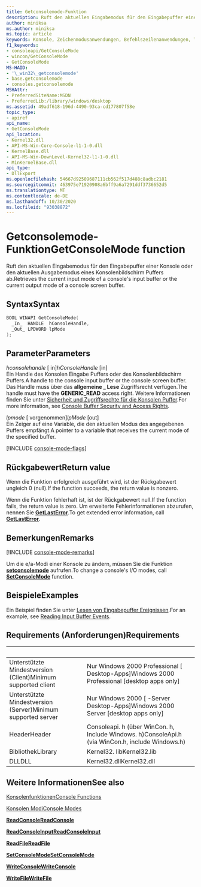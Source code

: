 ```yaml
---
title: Getconsolemode-Funktion
description: Ruft den aktuellen Eingabemodus für den Eingabepuffer einer Konsole oder den aktuellen Ausgabemodus eines Konsolenbildschirm Puffers ab.
author: miniksa
ms.author: miniksa
ms.topic: article
keywords: Konsole, Zeichenmodusanwendungen, Befehlszeilenanwendungen, Terminalanwendungen, Konsolen-API
f1_keywords:
- consoleapi/GetConsoleMode
- wincon/GetConsoleMode
- GetConsoleMode
MS-HAID:
- '\_win32\_getconsolemode'
- base.getconsolemode
- consoles.getconsolemode
MSHAttr:
- PreferredSiteName:MSDN
- PreferredLib:/library/windows/desktop
ms.assetid: 49adf618-196d-4490-93ca-cd177807f58e
topic_type:
- apiref
api_name:
- GetConsoleMode
api_location:
- Kernel32.dll
- API-MS-Win-Core-Console-l1-1-0.dll
- KernelBase.dll
- API-MS-Win-DownLevel-Kernel32-l1-1-0.dll
- MinKernelBase.dll
api_type:
- DllExport
ms.openlocfilehash: 54667d92509687111cb562f517d488c8adbc2181
ms.sourcegitcommit: 463975e71920908a6bff9a6a7291ddf3736652d5
ms.translationtype: MT
ms.contentlocale: de-DE
ms.lasthandoff: 10/30/2020
ms.locfileid: "93038872"
---
```

# <a name="getconsolemode-function"></a><span data-ttu-id="81426-104">Getconsolemode-Funktion</span><span class="sxs-lookup"><span data-stu-id="81426-104">GetConsoleMode function</span></span>

<span data-ttu-id="81426-105">Ruft den aktuellen Eingabemodus für den Eingabepuffer einer Konsole oder den aktuellen Ausgabemodus eines Konsolenbildschirm Puffers ab.</span><span class="sxs-lookup"><span data-stu-id="81426-105">Retrieves the current input mode of a console's input buffer or the current output mode of a console screen buffer.</span></span>

## <a name="syntax"></a><span data-ttu-id="81426-106">Syntax</span><span class="sxs-lookup"><span data-stu-id="81426-106">Syntax</span></span>

```C
BOOL WINAPI GetConsoleMode(
  _In_  HANDLE  hConsoleHandle,
  _Out_ LPDWORD lpMode
);
```

## <a name="parameters"></a><span data-ttu-id="81426-107">Parameter</span><span class="sxs-lookup"><span data-stu-id="81426-107">Parameters</span></span>

<span data-ttu-id="81426-108">*hconsolehandle* \[ in\]</span><span class="sxs-lookup"><span data-stu-id="81426-108">*hConsoleHandle* \[in\]</span></span>  
<span data-ttu-id="81426-109">Ein Handle des Konsolen Eingabe Puffers oder des Konsolenbildschirm Puffers.</span><span class="sxs-lookup"><span data-stu-id="81426-109">A handle to the console input buffer or the console screen buffer.</span></span> <span data-ttu-id="81426-110">Das Handle muss über das **allgemeine \_ Lese** Zugriffsrecht verfügen.</span><span class="sxs-lookup"><span data-stu-id="81426-110">The handle must have the **GENERIC\_READ** access right.</span></span> <span data-ttu-id="81426-111">Weitere Informationen finden Sie unter [Sicherheit und Zugriffsrechte für die Konsolen Puffer](console-buffer-security-and-access-rights.md).</span><span class="sxs-lookup"><span data-stu-id="81426-111">For more information, see [Console Buffer Security and Access Rights](console-buffer-security-and-access-rights.md).</span></span>

<span data-ttu-id="81426-112">*lpmode* \[ vorgenommen\]</span><span class="sxs-lookup"><span data-stu-id="81426-112">*lpMode* \[out\]</span></span>  
<span data-ttu-id="81426-113">Ein Zeiger auf eine Variable, die den aktuellen Modus des angegebenen Puffers empfängt.</span><span class="sxs-lookup"><span data-stu-id="81426-113">A pointer to a variable that receives the current mode of the specified buffer.</span></span>

[!INCLUDE [console-mode-flags](./includes/console-mode-flags.md)]

## <a name="return-value"></a><span data-ttu-id="81426-114">Rückgabewert</span><span class="sxs-lookup"><span data-stu-id="81426-114">Return value</span></span>

<span data-ttu-id="81426-115">Wenn die Funktion erfolgreich ausgeführt wird, ist der Rückgabewert ungleich 0 (null).</span><span class="sxs-lookup"><span data-stu-id="81426-115">If the function succeeds, the return value is nonzero.</span></span>

<span data-ttu-id="81426-116">Wenn die Funktion fehlerhaft ist, ist der Rückgabewert null.</span><span class="sxs-lookup"><span data-stu-id="81426-116">If the function fails, the return value is zero.</span></span> <span data-ttu-id="81426-117">Um erweiterte Fehlerinformationen abzurufen, nennen Sie [**GetLastError**](https://msdn.microsoft.com/library/windows/desktop/ms679360).</span><span class="sxs-lookup"><span data-stu-id="81426-117">To get extended error information, call [**GetLastError**](https://msdn.microsoft.com/library/windows/desktop/ms679360).</span></span>

## <a name="remarks"></a><span data-ttu-id="81426-118">Bemerkungen</span><span class="sxs-lookup"><span data-stu-id="81426-118">Remarks</span></span>

[!INCLUDE [console-mode-remarks](./includes/console-mode-remarks.md)]

<span data-ttu-id="81426-119">Um die e/a-Modi einer Konsole zu ändern, müssen Sie die Funktion [**setconsolemode**](setconsolemode.md) aufrufen.</span><span class="sxs-lookup"><span data-stu-id="81426-119">To change a console's I/O modes, call [**SetConsoleMode**](setconsolemode.md) function.</span></span>

## <a name="examples"></a><span data-ttu-id="81426-120">Beispiele</span><span class="sxs-lookup"><span data-stu-id="81426-120">Examples</span></span>

<span data-ttu-id="81426-121">Ein Beispiel finden Sie unter [Lesen von Eingabepuffer Ereignissen](reading-input-buffer-events.md).</span><span class="sxs-lookup"><span data-stu-id="81426-121">For an example, see [Reading Input Buffer Events](reading-input-buffer-events.md).</span></span>

## <a name="requirements"></a><span data-ttu-id="81426-122">Requirements (Anforderungen)</span><span class="sxs-lookup"><span data-stu-id="81426-122">Requirements</span></span>

| &nbsp; | &nbsp; |
|-|-|
| <span data-ttu-id="81426-123">Unterstützte Mindestversion (Client)</span><span class="sxs-lookup"><span data-stu-id="81426-123">Minimum supported client</span></span> | <span data-ttu-id="81426-124">Nur Windows 2000 Professional \[ Desktop-Apps\]</span><span class="sxs-lookup"><span data-stu-id="81426-124">Windows 2000 Professional \[desktop apps only\]</span></span> |
| <span data-ttu-id="81426-125">Unterstützte Mindestversion (Server)</span><span class="sxs-lookup"><span data-stu-id="81426-125">Minimum supported server</span></span> | <span data-ttu-id="81426-126">Nur Windows 2000 \[ -Server Desktop-Apps\]</span><span class="sxs-lookup"><span data-stu-id="81426-126">Windows 2000 Server \[desktop apps only\]</span></span> |
| <span data-ttu-id="81426-127">Header</span><span class="sxs-lookup"><span data-stu-id="81426-127">Header</span></span> | <span data-ttu-id="81426-128">Consoleapi. h (über WinCon. h, Include Windows. h)</span><span class="sxs-lookup"><span data-stu-id="81426-128">ConsoleApi.h (via WinCon.h, include Windows.h)</span></span> |
| <span data-ttu-id="81426-129">Bibliothek</span><span class="sxs-lookup"><span data-stu-id="81426-129">Library</span></span> | <span data-ttu-id="81426-130">Kernel32. lib</span><span class="sxs-lookup"><span data-stu-id="81426-130">Kernel32.lib</span></span> |
| <span data-ttu-id="81426-131">DLL</span><span class="sxs-lookup"><span data-stu-id="81426-131">DLL</span></span> | <span data-ttu-id="81426-132">Kernel32.dll</span><span class="sxs-lookup"><span data-stu-id="81426-132">Kernel32.dll</span></span> |

## <a name="see-also"></a><span data-ttu-id="81426-133">Weitere Informationen</span><span class="sxs-lookup"><span data-stu-id="81426-133">See also</span></span>

[<span data-ttu-id="81426-134">Konsolenfunktionen</span><span class="sxs-lookup"><span data-stu-id="81426-134">Console Functions</span></span>](console-functions.md)

[<span data-ttu-id="81426-135">Konsolen Modi</span><span class="sxs-lookup"><span data-stu-id="81426-135">Console Modes</span></span>](console-modes.md)

[<span data-ttu-id="81426-136">**ReadConsole**</span><span class="sxs-lookup"><span data-stu-id="81426-136">**ReadConsole**</span></span>](readconsole.md)

[<span data-ttu-id="81426-137">**ReadConsoleInput**</span><span class="sxs-lookup"><span data-stu-id="81426-137">**ReadConsoleInput**</span></span>](readconsoleinput.md)

[<span data-ttu-id="81426-138">**ReadFile**</span><span class="sxs-lookup"><span data-stu-id="81426-138">**ReadFile**</span></span>](https://msdn.microsoft.com/library/windows/desktop/aa365467)

[<span data-ttu-id="81426-139">**SetConsoleMode**</span><span class="sxs-lookup"><span data-stu-id="81426-139">**SetConsoleMode**</span></span>](setconsolemode.md)

[<span data-ttu-id="81426-140">**WriteConsole**</span><span class="sxs-lookup"><span data-stu-id="81426-140">**WriteConsole**</span></span>](writeconsole.md)

[<span data-ttu-id="81426-141">**WriteFile**</span><span class="sxs-lookup"><span data-stu-id="81426-141">**WriteFile**</span></span>](https://msdn.microsoft.com/library/windows/desktop/aa365747)
